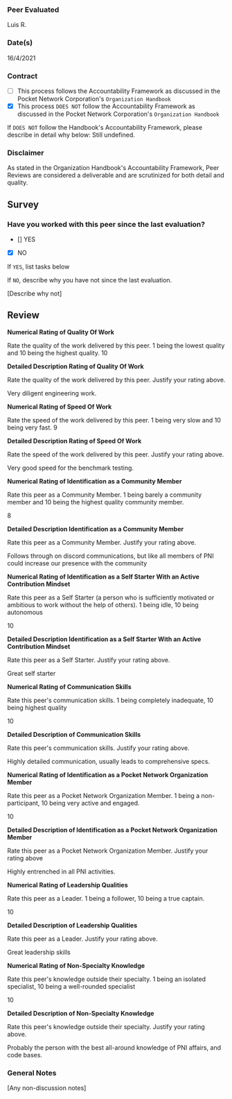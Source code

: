 ### Peer Evaluated
Luis R.
### Date(s)
16/4/2021
### Contract
- [ ] This process follows the Accountability Framework as discussed in the Pocket Network Corporation's `Organization Handbook`
- [x] This process `DOES NOT` follow the Accountability Framework as discussed in the Pocket Network Corporation's `Organization Handbook`

If `DOES NOT` follow the Handbook's Accountability Framework, please describe in detail why below:
Still undefined.

### Disclaimer
As stated in the Organization Handbook's Accountability Framework, Peer Reviews are considered a deliverable and are scrutinized for both detail and quality.
## Survey
### Have you worked with this peer since the last evaluation?
- [] YES
- [x] NO

If `YES`, list tasks below

If `NO`, describe why you have not since the last evaluation.

[Describe why not]
## Review
**Numerical Rating of Quality Of Work** 

Rate the quality of the work delivered by this peer. 1 being the lowest quality and 10 being the highest quality.
10

**Detailed Description Rating of Quality Of Work** 

Rate the quality of the work delivered by this peer. Justify your rating above.

Very diligent engineering work.

**Numerical Rating of Speed Of Work** 

Rate the speed of the work delivered by this peer. 1 being very slow and 10 being very fast.
9

**Detailed Description Rating of Speed Of Work** 

Rate the speed of the work delivered by this peer. Justify your rating above.

Very good speed for the benchmark testing.

**Numerical Rating of Identification as a Community Member** 

Rate this peer as a Community Member. 1 being barely a community member and 10 being the highest quality community member.

8

**Detailed Description Identification as a Community Member** 

Rate this peer as a Community Member. Justify your rating above.

Follows through on discord communications, but like all members of PNI could increase our presence with the community

**Numerical Rating of Identification as a Self Starter With an Active Contribution Mindset** 

Rate this peer as a Self Starter (a person who is sufficiently motivated or ambitious to work without the help of others).
1 being idle, 10 being autonomous

10

**Detailed Description Identification as a Self Starter With an Active Contribution Mindset** 

Rate this peer as a Self Starter. Justify your rating above.

Great self starter 

**Numerical Rating of Communication Skills** 

Rate this peer's communication skills. 1 being completely inadequate, 10 being highest quality

10

**Detailed Description of Communication Skills** 

Rate this peer's communication skills. Justify your rating above.

Highly detailed communication, usually leads to comprehensive specs.

**Numerical Rating of Identification as a Pocket Network Organization Member** 

Rate this peer as a Pocket Network Organization Member. 1 being a non-participant, 10 being very active and engaged.

10

**Detailed Description of Identification as a Pocket Network Organization Member** 

Rate this peer as a Pocket Network Organization Member. Justify your rating above

Highly entrenched in all PNI activities.

**Numerical Rating of Leadership Qualities** 

Rate this peer as a Leader. 1 being a follower, 10 being a true captain.

10

**Detailed Description of Leadership Qualities** 

Rate this peer as a Leader. Justify your rating above.

Great leadership skills

**Numerical Rating of Non-Specialty Knowledge** 

Rate this peer's knowledge outside their specialty. 1 being an isolated specialist, 10 being a well-rounded specialist

10

**Detailed Description of Non-Specialty Knowledge** 

Rate this peer's knowledge outside their specialty. Justify your rating above.

Probably the person with the best all-around knowledge of PNI affairs, and code bases.


### General Notes
[Any non-discussion notes]